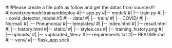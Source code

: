#!!!Please create a file path as follow and get the datas from sources!!! 
#|covidxreymodeltrainanddeploy
#|-- app.py
#|-- model/
#|   |-- train.py
#|   |-- covid_detector_model.h5
#|-- data/
#|   |-- train/
#|       |-- COVID/
#|       |-- Normal/
#|       |-- Pneumonia/
#|-- templates/
#|   |-- index.html
#|   |-- result.html
#|   |-- history.html
#|-- static/
#|   |-- styles.css
#|   |-- training_history.png
#|   |-- uploads/
#|       |-- <uploaded_files>
#|-- requirements.txt
#|-- README.md
#|-- venv/
#|-- flask_app.sock
